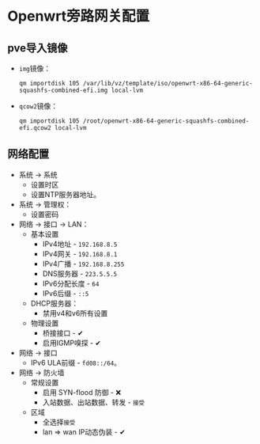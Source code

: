 # Openwrt旁路网关配置

## pve导入镜像

+ `img`镜像：

  ```shell
  qm importdisk 105 /var/lib/vz/template/iso/openwrt-x86-64-generic-squashfs-combined-efi.img local-lvm
  ```

+ `qcow2`镜像：

  ```shell
  qm importdisk 105 /root/openwrt-x86-64-generic-squashfs-combined-efi.qcow2 local-lvm
  ```

## 网络配置

- 系统 -> 系统
  - 设置时区
  - 设置NTP服务器地址。
- 系统 -> 管理权：
  - 设置密码
- 网络 -> 接口 -> LAN：
  - 基本设置
    - IPv4地址 - `192.168.8.5`
    - IPv4网关 - `192.168.8.1`
    - IPv4广播 - `192.168.8.255`
    - DNS服务器 - `223.5.5.5`
    - IPv6分配长度 - `64`
    - IPv6后缀 - `::5`
  - DHCP服务器：
    - 禁用v4和v6所有设置
  - 物理设置
    - 桥接接口 - ✔
    - 启用IGMP嗅探 - ✔
- 网络 -> 接口
  - IPv6 ULA前缀 - `fd08::/64`。
- 网络 -> 防火墙
  - 常规设置
    - 启用 SYN-flood 防御 - ❌
    - 入站数据、出站数据、转发 - `接受`
  - 区域
    - 全选择`接受`
    - lan => wan IP动态伪装 - ✔

